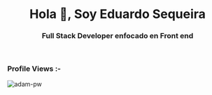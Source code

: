 <h1 align="center">Hola 👋, Soy Eduardo Sequeira</h1>
<h3 align="center">Full Stack Developer enfocado en Front end</h3>


<br>

<p align="right"> <h3>Profile Views :-</h3> <img src="![](https://komarev.com/ghpvc/?username=Eduardoasm&color=brightgreen&style=flat-square)"
    alt="adam-pw" /> 
  </p>